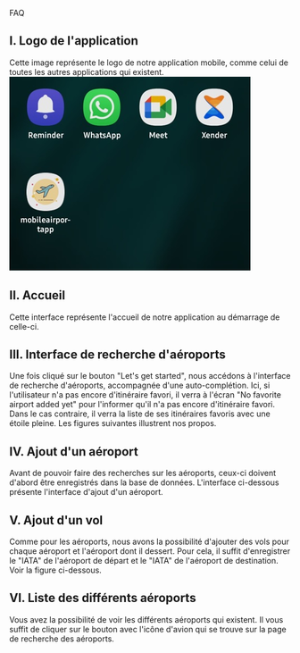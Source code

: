 FAQ
## I. Logo de l'application
Cette image représente le logo de notre application mobile, comme celui de toutes les autres applications qui existent.
![image alt](https://github.com/chrisvaldes/airportFlights/blob/main/logo.jpg?raw=true)

## II. Accueil
Cette interface représente l'accueil de notre application au démarrage de celle-ci.

## III. Interface de recherche d'aéroports
Une fois cliqué sur le bouton "Let's get started", nous accédons à l'interface de recherche d'aéroports, accompagnée d'une auto-complétion. Ici, si l'utilisateur n'a pas encore d'itinéraire favori, il verra à l'écran "No favorite airport added yet" pour l'informer qu'il n'a pas encore d'itinéraire favori. Dans le cas contraire, il verra la liste de ses itinéraires favoris avec une étoile pleine. Les figures suivantes illustrent nos propos.

## IV. Ajout d'un aéroport
Avant de pouvoir faire des recherches sur les aéroports, ceux-ci doivent d'abord être enregistrés dans la base de données. L'interface ci-dessous présente l'interface d'ajout d'un aéroport.

## V. Ajout d'un vol
Comme pour les aéroports, nous avons la possibilité d'ajouter des vols pour chaque aéroport et l'aéroport dont il dessert. Pour cela, il suffit d'enregistrer le "IATA" de l'aéroport de départ et le "IATA" de l'aéroport de destination. Voir la figure ci-dessous.

## VI. Liste des différents aéroports
Vous avez la possibilité de voir les différents aéroports qui existent. Il vous suffit de cliquer sur le bouton avec l'icône d'avion qui se trouve sur la page de recherche des aéroports.

